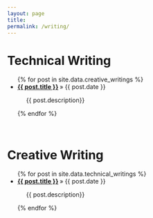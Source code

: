 ```yaml
---
layout: page
title:
permalink: /writing/
---
```

<h1 class="post-title">Technical Writing</h1>

<ul class="posts">
  {% for post in site.data.creative_writings %}
    <li><strong><a href="{{ post.url }}">{{ post.title }}</a> </strong>&raquo; {{ post.date }}</li>
    <p style="margin-left:20px">{{ post.description}} </p>
  {% endfor %}
</ul>

<br />
<h1 class="post-title">Creative Writing</h1>

<ul class="posts">
  {% for post in site.data.technical_writings %}
    <li><strong><a href="{{ post.url }}">{{ post.title }}</a> </strong>&raquo; {{ post.date }}</li>
    <p style="margin-left:20px">{{ post.description}} </p>
  {% endfor %}
</ul>
